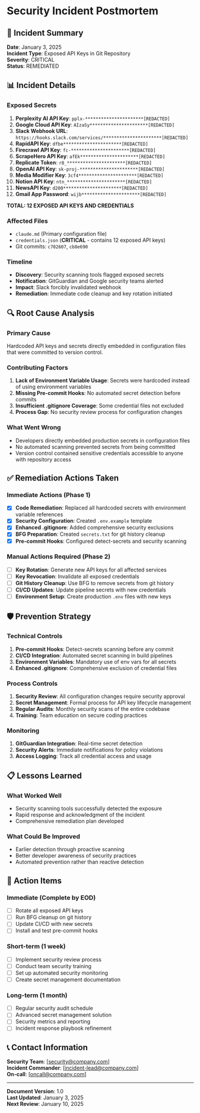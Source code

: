 # Security Incident Postmortem

## 🚨 Incident Summary

**Date**: January 3, 2025  
**Incident Type**: Exposed API Keys in Git Repository  
**Severity**: CRITICAL  
**Status**: REMEDIATED  

## 📊 Incident Details

### Exposed Secrets
1. **Perplexity AI API Key**: `pplx-**********************[REDACTED]`
2. **Google Cloud API Key**: `AIzaSy**********************[REDACTED]`
3. **Slack Webhook URL**: `https://hooks.slack.com/services/**********************[REDACTED]`
4. **RapidAPI Key**: `dfbe**********************[REDACTED]`
5. **Firecrawl API Key**: `fc-**********************[REDACTED]`
6. **ScrapeHero API Key**: `afEk**********************[REDACTED]`
7. **Replicate Token**: `r8_**********************[REDACTED]`
8. **OpenAI API Key**: `sk-proj-**********************[REDACTED]`
9. **Media Modifier Key**: `3cf4**********************[REDACTED]`
10. **Notion API Key**: `ntn_**********************[REDACTED]`
11. **NewsAPI Key**: `d200**********************[REDACTED]`
12. **Gmail App Password**: `wijb**********************[REDACTED]`

**TOTAL: 12 EXPOSED API KEYS AND CREDENTIALS**

### Affected Files
- `claude.md` (Primary configuration file)
- `credentials.json` (**CRITICAL** - contains 12 exposed API keys)
- Git commits: `c702607`, `cb8e690`

### Timeline
- **Discovery**: Security scanning tools flagged exposed secrets
- **Notification**: GitGuardian and Google security teams alerted
- **Impact**: Slack forcibly invalidated webhook
- **Remediation**: Immediate code cleanup and key rotation initiated

## 🔍 Root Cause Analysis

### Primary Cause
Hardcoded API keys and secrets directly embedded in configuration files that were committed to version control.

### Contributing Factors
1. **Lack of Environment Variable Usage**: Secrets were hardcoded instead of using environment variables
2. **Missing Pre-commit Hooks**: No automated secret detection before commits
3. **Insufficient .gitignore Coverage**: Some credential files not excluded
4. **Process Gap**: No security review process for configuration changes

### What Went Wrong
- Developers directly embedded production secrets in configuration files
- No automated scanning prevented secrets from being committed
- Version control contained sensitive credentials accessible to anyone with repository access

## ✅ Remediation Actions Taken

### Immediate Actions (Phase 1)
- [x] **Code Remediation**: Replaced all hardcoded secrets with environment variable references
- [x] **Security Configuration**: Created `.env.example` template
- [x] **Enhanced .gitignore**: Added comprehensive security exclusions
- [x] **BFG Preparation**: Created `secrets.txt` for git history cleanup
- [x] **Pre-commit Hooks**: Configured detect-secrets and security scanning

### Manual Actions Required (Phase 2)
- [ ] **Key Rotation**: Generate new API keys for all affected services
- [ ] **Key Revocation**: Invalidate all exposed credentials
- [ ] **Git History Cleanup**: Use BFG to remove secrets from git history
- [ ] **CI/CD Updates**: Update pipeline secrets with new credentials
- [ ] **Environment Setup**: Create production `.env` files with new keys

## 🛡️ Prevention Strategy

### Technical Controls
1. **Pre-commit Hooks**: Detect-secrets scanning before any commit
2. **CI/CD Integration**: Automated secret scanning in build pipelines  
3. **Environment Variables**: Mandatory use of env vars for all secrets
4. **Enhanced .gitignore**: Comprehensive exclusion of credential files

### Process Controls
1. **Security Review**: All configuration changes require security approval
2. **Secret Management**: Formal process for API key lifecycle management
3. **Regular Audits**: Monthly security scans of the entire codebase
4. **Training**: Team education on secure coding practices

### Monitoring
1. **GitGuardian Integration**: Real-time secret detection
2. **Security Alerts**: Immediate notifications for policy violations
3. **Access Logging**: Track all credential access and usage

## 📋 Lessons Learned

### What Worked Well
- Security scanning tools successfully detected the exposure
- Rapid response and acknowledgment of the incident
- Comprehensive remediation plan developed

### What Could Be Improved
- Earlier detection through proactive scanning
- Better developer awareness of security practices
- Automated prevention rather than reactive detection

## 🎯 Action Items

### Immediate (Complete by EOD)
- [ ] Rotate all exposed API keys
- [ ] Run BFG cleanup on git history
- [ ] Update CI/CD with new secrets
- [ ] Install and test pre-commit hooks

### Short-term (1 week)
- [ ] Implement security review process
- [ ] Conduct team security training
- [ ] Set up automated security monitoring
- [ ] Create secret management documentation

### Long-term (1 month)
- [ ] Regular security audit schedule
- [ ] Advanced secret management solution
- [ ] Security metrics and reporting
- [ ] Incident response playbook refinement

## 📞 Contact Information

**Security Team**: [security@company.com]  
**Incident Commander**: [incident-lead@company.com]  
**On-call**: [oncall@company.com]  

---

**Document Version**: 1.0  
**Last Updated**: January 3, 2025  
**Next Review**: January 10, 2025
